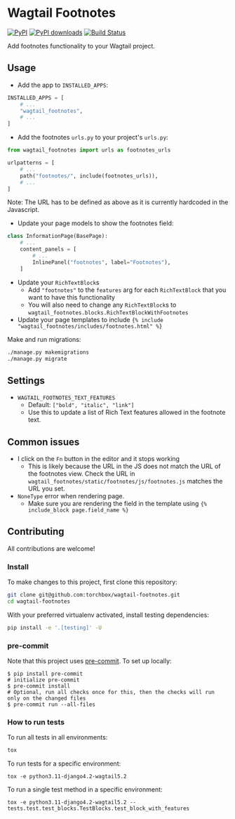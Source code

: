 # Wagtail Footnotes

[![PyPI](https://img.shields.io/pypi/v/wagtail-footnotes.svg)](https://pypi.org/project/wagtail-footnotes/)
[![PyPI downloads](https://img.shields.io/pypi/dm/wagtail-footnotes.svg)](https://pypi.org/project/wagtail-footnotes/)
[![Build Status](https://github.com/torchbox/wagtail-footnotes/workflows/CI/badge.svg)](https://github.com/torchbox/wagtail-footnotes/actions)

Add footnotes functionality to your Wagtail project.

## Usage

- Add the app to `INSTALLED_APPS`:

```python
INSTALLED_APPS = [
    # ...
    "wagtail_footnotes",
    # ...
]
```

- Add the footnotes `urls.py` to your project's `urls.py`:

```python
from wagtail_footnotes import urls as footnotes_urls

urlpatterns = [
    # ...
    path("footnotes/", include(footnotes_urls)),
    # ...
]
```

Note: The URL has to be defined as above as it is currently hardcoded in the Javascript.

- Update your page models to show the footnotes field:

```python
class InformationPage(BasePage):
    # ...
    content_panels = [
        # ...
        InlinePanel("footnotes", label="Footnotes"),
    ]
```

- Update your `RichTextBlock`s
  - Add `"footnotes"` to the `features` arg for each `RichTextBlock` that you want to have this functionality
  - You will also need to change any `RichTextBlock`s to `wagtail_footnotes.blocks.RichTextBlockWithFootnotes`
- Update your page templates to include `{% include "wagtail_footnotes/includes/footnotes.html" %}`

Make and run migrations:

```bash
./manage.py makemigrations
./manage.py migrate
```

## Settings

- `WAGTAIL_FOOTNOTES_TEXT_FEATURES`
  - Default: `["bold", "italic", "link"]`
  - Use this to update a list of Rich Text features allowed in the footnote text.

## Common issues

- I click on the `Fn` button in the editor and it stops working
  - This is likely because the URL in the JS does not match the URL of the footnotes view. Check the URL in `wagtail_footnotes/static/footnotes/js/footnotes.js` matches the URL you set.
- `NoneType` error when rendering page.
  - Make sure you are rendering the field in the template using `{% include_block page.field_name %}`

## Contributing

All contributions are welcome!

### Install

To make changes to this project, first clone this repository:

```sh
git clone git@github.com:torchbox/wagtail-footnotes.git
cd wagtail-footnotes
```

With your preferred virtualenv activated, install testing dependencies:

```sh
pip install -e '.[testing]' -U
```

### pre-commit

Note that this project uses [pre-commit](https://github.com/pre-commit/pre-commit). To set up locally:

```shell
$ pip install pre-commit
# initialize pre-commit
$ pre-commit install
# Optional, run all checks once for this, then the checks will run only on the changed files
$ pre-commit run --all-files
```

### How to run tests

To run all tests in all environments:

```sh
tox
```

To run tests for a specific environment:

```shell
tox -e python3.11-django4.2-wagtail5.2
```

To run a single test method in a specific environment:

```shell
tox -e python3.11-django4.2-wagtail5.2 -- tests.test.test_blocks.TestBlocks.test_block_with_features
```

